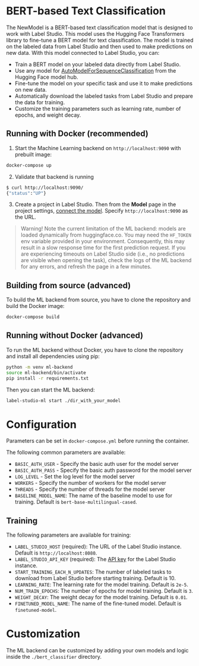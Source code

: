 <!--
---
title: BERT-based text classification
type: blog
tier: all
order: 30
meta_title: BERT-based text classification
meta_description: Tutorial on how to use BERT-based text classification with your Label Studio project
categories:
    - tutorial
    - text classification
    - bert
    - hugging face
    - natural language processing
image: "/tutorials/gpt2.png"
---
-->

# BERT-based Text Classification

The NewModel is a BERT-based text classification model that is designed to work with Label Studio. This model uses the Hugging Face Transformers library to fine-tune a BERT model for text classification. The model is trained on the labeled data from Label Studio and then used to make predictions on new data.  With this model connected to Label Studio, you can: 

- Train a BERT model on your labeled data directly from Label Studio.
- Use any model for [AutoModelForSequenceClassification](https://huggingface.co/transformers/v3.0.2/model_doc/auto.html#automodelforsequenceclassification) from the Hugging Face model hub.
- Fine-tune the model on your specific task and use it to make predictions on new data.
- Automatically download the labeled tasks from Label Studio and prepare the data for training.
- Customize the training parameters such as learning rate, number of epochs, and weight decay.


## Running with Docker (recommended)

1. Start the Machine Learning backend on `http://localhost:9090` with prebuilt image:

```bash
docker-compose up
```

2. Validate that backend is running

```bash
$ curl http://localhost:9090/
{"status":"UP"}
```

3. Create a project in Label Studio. Then from the **Model** page in the project settings, [connect the model](https://labelstud.io/guide/ml#Connect-the-model-to-Label-Studio). Specify `http://localhost:9090` as the URL.

> Warning! Note the current limitation of the ML backend: models are loaded dynamically from huggingface.co. You may need the `HF_TOKEN` env variable provided in your environment. Consequently, this may result in a slow response time for the first prediction request. If you are experiencing timeouts on Label Studio side (i.e., no predictions are visible when opening the task), check the logs of the ML backend for any errors, and refresh the page in a few minutes.

## Building from source (advanced)

To build the ML backend from source, you have to clone the repository and build the Docker image:

```bash
docker-compose build
```

## Running without Docker (advanced)

To run the ML backend without Docker, you have to clone the repository and install all dependencies using pip:

```bash
python -m venv ml-backend
source ml-backend/bin/activate
pip install -r requirements.txt
```

Then you can start the ML backend:

```bash
label-studio-ml start ./dir_with_your_model
```

# Configuration

Parameters can be set in `docker-compose.yml` before running the container.


The following common parameters are available:
- `BASIC_AUTH_USER` - Specify the basic auth user for the model server
- `BASIC_AUTH_PASS` - Specify the basic auth password for the model server
- `LOG_LEVEL` - Set the log level for the model server
- `WORKERS` - Specify the number of workers for the model server
- `THREADS` - Specify the number of threads for the model server
- `BASELINE_MODEL_NAME`: The name of the baseline model to use for training. Default is `bert-base-multilingual-cased`.

## Training

The following parameters are available for training:

- `LABEL_STUDIO_HOST` (required): The URL of the Label Studio instance. Default is `http://localhost:8080`.
- `LABEL_STUDIO_API_KEY` (required): The [API key](https://labelstud.io/guide/user_account#Access-token) for the Label Studio instance.
- `START_TRAINING_EACH_N_UPDATES`: The number of labeled tasks to download from Label Studio before starting training. Default is 10.
- `LEARNING_RATE`: The learning rate for the model training. Default is `2e-5`.
- `NUM_TRAIN_EPOCHS`: The number of epochs for model training. Default is `3`.
- `WEIGHT_DECAY`: The weight decay for the model training. Default is `0.01`.
- `FINETUNED_MODEL_NAME`: The name of the fine-tuned model. Default is `finetuned-model`.


# Customization

The ML backend can be customized by adding your own models and logic inside the `./bert_classifier` directory. 